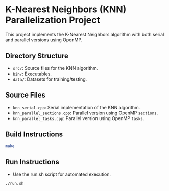 # K-Nearest Neighbors (KNN) Parallelization Project

This project implements the K-Nearest Neighbors algorithm with both serial and parallel versions using OpenMP.

## Directory Structure

- `src/`: Source files for the KNN algorithm.
- `bin/`: Executables.
- `data/`: Datasets for training/testing.

## Source Files

- `knn_serial.cpp`: Serial implementation of the KNN algorithm.
- `knn_parallel_sections.cpp`: Parallel version using OpenMP `sections`.
- `knn_parallel_tasks.cpp`: Parallel version using OpenMP `tasks`.

## Build Instructions

```bash
make
```

## Run Instructions
- Use the run.sh script for automated execution.
```bash
./run.sh
```